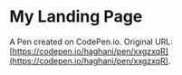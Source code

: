 # My Landing Page

A Pen created on CodePen.io. Original URL: [https://codepen.io/haghani/pen/xxgzxqR](https://codepen.io/haghani/pen/xxgzxqR).

